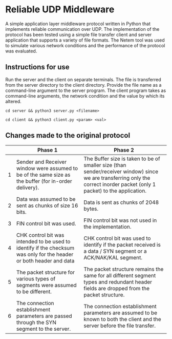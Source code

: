 ﻿# Reliable UDP Middleware

A simple application layer middleware protocol written in Python that implements reliable communication over UDP. The implementation of the protocol has been tested using a simple file transfer client and server application that supports a variety of file formats. The Netem tool was used to simulate various network conditions and the performance of the protocol was evaluated.



## Instructions for use
Run the server and the client on separate terminals. The file is transferred from the server directory to the client directory. Provide the file name as a command-line argument to the server program. The client program takes as command-line arguments, the network condition and the value by which its altered.

    cd server && python3 server.py <filename>

    cd client && python3 client.py <param> <val>



## Changes made to the original protocol


|                |Phase 1|Phase 2|
|----------------|-------------------------------|-----------------------------|
|1|Sender and Receiver window were assumed to be of the same size as the buffer (for in-order delivery).           |The Buffer size is taken to be of smaller size (than sender/receiver window) since we are transferring only the correct inorder packet (only 1 packet) to the application.            |
|2|Data was assumed to be sent as chunks of size 16 bits.            |Data is sent as chunks of 2048 bytes.      |
|3|FIN control bit was used.|FIN control bit was not used in the implementation.|
|4|CHK control bit was intended to be used to identify if the checksum was only for the header or both header and data            |CHK control bit was used to identify if the packet received is a data / SYN segment or a ACK/NAK/KAL segment.         |
|5|The packet structure for various types of segments were assumed to be different.            |The packet structure remains the same for all different segment types and redundant header fields are dropped from the packet structure.         |
|6|The connection establishment parameters are passed through the SYN segment to the server.            |The connection establishment parameters are assumed to be known to both the client and the server before the file transfer.         |

